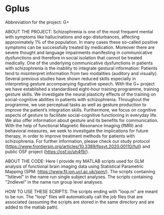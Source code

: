 # Gplus
Abbreviation for the project: G+

ABOUT THE PROJECT:
Schizophrenia is one of the most frequent mental with symptoms like hallucinations and ego-disturbances, affecting approximately 1% of the population. In many cases these so-called positive symptoms can be successfully treated by medication. Moreover there are severe thought and language impairments manifesting in communicative dysfunctions and therefore in social isolation that cannot be treated medically. One of the underlying communicative dysfunctions in patients with schizophrenia is the inability to integrate gestural information: Patients tend to misinterpret information from two modalities (auditory and visually). Several previous studies have shown reduced skills especially in interpreting gesture accompanying figurative speech.
With the G+ project we have established a standardised eight-hour training programme, training gesture skills. We investigate the neural plasticity effects of the training on social-cognitive abilities in patients with schizophrenia. Throughout the programme, we use perceptual tasks as well as gesture production to improve the patient’s integration skills. Furthermore, we focus on cognitive aspects of gesture to facilitate social-cognitive functioning in everyday life. We also offer information about gesture and its benefits for communication. With the help of functional Magnetic Resonance Imaging (fMRI) and behavioral measures, we seek to investigate the implications for future therapy, in order to improve treatment methods for patients with schizophrenia. For further information, please check our study protocol (https://www.frontiersin.org/articles/10.3389/fpsyt.2020.00110/full) and public OSF project (https://osf.io/uh4f9/).

ABOUT THE CODE:
Here I provide my MATLAB scripts used for GLM analysis of functional brain imaging data using Statistical Parametric Mapping (SPM: https://www.fil.ion.ucl.ac.uk/spm/).
The scripts containing "1stlevel" in the name run single subject analyses. 
The scripts containing "2ndlevel" in the name run group level analyses.

HOW TO USE THESE SCRIPTS: 
The scripts ending with "loop.m" are meant to be run. The "loop" files will automatically call the job files that are associated (assuming the scripts are stored in the same directory and are added to the matlab path). 
